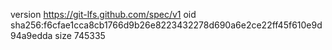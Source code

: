 version https://git-lfs.github.com/spec/v1
oid sha256:f6cfae1cca8cb1766d9b26e8223432278d690a6e2ce22ff45f610e9d94a9edda
size 745335
